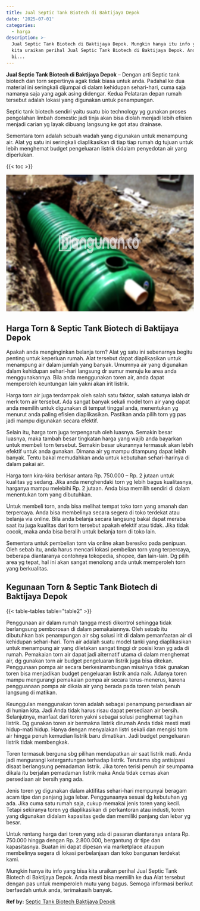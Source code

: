```yaml
---
title: Jual Septic Tank Biotech di Baktijaya Depok
date: '2025-07-01'
categories:
  - harga
description: >-
  Jual Septic Tank Biotech di Baktijaya Depok. Mungkin hanya itu info yang bisa
  kita uraikan perihal Jual Septic Tank Biotech di Baktijaya Depok. Anda mesti
  bi...
---
```


**Jual Septic Tank Biotech di Baktijaya Depok** – Dengan arti Septic tank biotech dan torn sepertinya agak tidak biasa untuk anda. Padahal ke dua material ini seringkali dijumpai di dalam kehidupan sehari-hari, cuma saja namanya saja yang agak asing didengar. Kedua Pelataran depan rumah tersebut adalah lokasi yang digunakan untuk penampungan.

Septic tank biotech sendiri yaitu suatu bio technology yg gunakan proses pengolahan limbah domestic jadi tinja akan bisa diolah menjadi lebih efisien menjadi carian yg layak dibuang langsung ke got atau drainase.

Sementara torn adalah sebuah wadah yang digunakan untuk menampung air. Alat yg satu ini seringkali diaplikasikan di tiap tiap rumah dg tujuan untuk lebih menghemat budget pengeluaran listrik didalam penyedotan air yang diperlukan.

{{< toc >}}

![Jual Septic Tank Biotech di Baktijaya Depok](/images/jual-bio-septictank-45.png)

## Harga Torn & Septic Tank Biotech di Baktijaya Depok

Apakah anda menginginkan belanja torn? Alat yg satu ini sebenarnya begitu penting untuk keperluan rumah. Alat tersebut dapat diaplikasikan untuk menampung air dalam jumlah yang banyak. Umumnya air yang digunakan dalam kehidupan sehari-hari langsung dr sumur menuju ke area anda menggunakannya. Bila anda menggunakan toren air, anda dapat memperoleh keuntungan lain yakni akan irit listrik.

Harga torn air juga terdampak oleh salah satu faktor, salah satunya ialah dr merk torn air tersebut. Ada sangat banyak sekali model torn air yang dapat anda memilih untuk digunakan di tempat tinggal anda, menentukan yg menurut anda paling efisien diaplikasikan. Pastikan anda pilih torn yg pas jadi mampu digunakan secara efektif.

Selain itu, harga torn juga terpengaruh oleh luasnya. Semakin besar luasnya, maka tambah besar tingkatan harga yang wajib anda bayarkan untuk membeli torn tersebut. Semakin besar ukurannya termasuk akan lebih efektif untuk anda gunakan. Dimana air yg mampu ditampung dapat lebih banyak. Tentu bakal memudahkan anda untuk kebutuhan sehari-harinya di dalam pakai air.

Harga torn kira-kira berkisar antara Rp. 750.000 – Rp. 2 jutaan untuk kualitas yg sedang. Jika anda menghendaki torn yg lebih bagus kualitasnya, harganya mampu melebihi Rp. 2 jutaan. Anda bisa memilih sendiri di dalam menentukan torn yang dibutuhkan.

Untuk membeli torn, anda bisa melihat tempat toko torn yang amanah dan terpercaya. Anda bisa membelinya secara segera di toko terdekat atau belanja via online. Bila anda belanja secara langsung bakal dapat meraba saat itu juga kualitas dari torn tersebut apakah efektif atau tidak. Jika tidak cocok, maka anda bisa beralih untuk belanja torn di toko lain.

Sementara untuk pembelian torn via online akan beresiko pada penipuan. Oleh sebab itu, anda harus mencari lokasi pembelian torn yang terpercaya, beberapa diantaranya contohnya tokopedia, shopee, dan lain-lain. Dg pilih area yg tepat, hal ini akan sangat menolong anda untuk memperoleh torn yang berkualitas.

## Kegunaan Torn & Septic Tank Biotech di Baktijaya Depok

{{< table-tables table="table2" >}}

Penggunaan air dalam rumah tangga mesti dikontrol sehingga tidak berlangsung pemborosan di dalam pemakaiannya. Oleh sebab itu dibutuhkan bak penampungan air sbg solusi irit di dalam pemanfaatan air di kehidupan sehari-hari. Torn air adalah suatu model tanki yang diaplikasikan untuk menampung air yang diletakan sangat tinggi dr posisi kran yg ada di rumah. Pemakaian torn air dapat jadi alternatif utama di dalam menghemat air, dg gunakan torn air budget pengeluaran listrik juga bisa ditekan. Penggunaan pompa air secara berkesinambungan misalnya tidak gunakan toren bisa menjadikan budget pengeluaran listrik anda naik. Adanya toren mampu mengurangi pemakaian pompa air secara terus-menerus, karena pengguanaan pompa air dikala air yang berada pada toren telah penuh langsung di matikan.

Keunggulan menggunakan toren adalah sebagai penampung persediaan air di hunian kita. Jadi Anda tidak harus risau dapat persediaan air bersih. Selanjutnya, manfaat dari toren yakni sebagai solusi penghemat tagihan listrik. Dg gunakan toren air bermakna listrik dirumah Anda tidak mesti mati hidup-mati hidup. Hanya dengan menyalakan listri sekali dan mengisi torn air hingga penuh kemudian listrik baru dimatikan. Jadi budget pengeluaran listrik tidak membengkak.

Toren termasuk berguna sbg pilihan mendapatkan air saat listrik mati. Anda jadi mengurangi ketergantungan terhadap listrik. Terutama sbg antisipasi disaat berlangsung pemadaman listrik. Jika toren terisi penuh air seumpama dikala itu berjalan pemadaman listrik maka Anda tidak cemas akan persediaan air bersih yang ada.

Jenis toren yg digunakan dalam aktifitas sehari-hari mempunyai beragam acam tipe dan panjang juga lebar. Penggunaanya sesuai dg kebutuhan yg ada. Jika cuma satu rumah saja, cukup memakai jenis toren yang kecil. Tetapi sekiranya toren yg diaplikasikan di perkantoran atau industi, toren yang digunakan didalam kapasitas gede dan memiliki panjang dan lebar yg besar.

Untuk rentang harga dari toren yang ada di pasaran diantaranya antara Rp. 750.000 hingga dengan Rp. 2.800.000, bergantung dr tipe dan kapasitasnya. Buatan ini dapat dipesan via marketplace ataupun membelinya segera di lokasi perbelanjaan dan toko bangunan terdekat kami.

Mungkin hanya itu info yang bisa kita uraikan perihal Jual Septic Tank Biotech di Baktijaya Depok. Anda mesti bisa memilih ke dua Alat tersebut dengan pas untuk memperoleh mutu yang bagus. Semoga informasi berikut berfaedah untuk anda, terimakasih banyak.

**Ref by:** [Septic Tank Biotech Baktijaya Depok](https://id.wikipedia.org/wiki/Septic)
